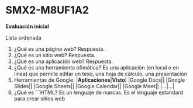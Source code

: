 # SMX2-M8UF1A2

**Evaluación inicial**

Lista ordenada
1. ¿Qué es una página web?
Respuesta.
2. ¿Qué es un sitio web?
Respuesta.
3. ¿Qué es una aplicación web?
Respuesta.
4. ¿Qué es una herramienta ofimática?
Es una aplicación (en local o en linea) que permite editar un texo, una hoja de cálculo, una presentación
5. Herramientas de Google:
|**Aplicaciones**|**Visto**|
|Google Docs||
|Google Slides||
|Google Sheets||
|Google Calendar||
|Google Meet||
|...|...|
6. ¿Qué es ```HTML?
Es un lenguaje de marcas. Es el lenguaje estandard para crear sitios web

<!DOCTYPE html>
<html lang="en">
